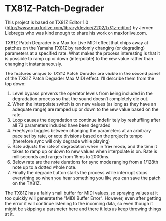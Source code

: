 # TX81Z-Patch-Degrader
This project is based on TX81Z Editor 1.0 (http://www.maxforlive.com/library/device/2202/tx81z-editor) by Jeroen Liebregts who was kind enough to share his work on maxforlive.com. 

TX81Z Patch Degrader is a Max for Live MIDI effect that chips away at patches on the Yamaha TX81Z by randomly changing (or degrading) parameters at a specified rate. What makes the process interesting is that it is possible to ramp up or down (interpolate) to the new value rather than changing it instantaneously.

The features unique to TX81Z Patch Derader are visible in the second panel of the TX81Z Patch Degrader Max MIDI effect. I’ll describe them from the top down:

1. Level bypass prevents the operator levels from being included in the degradation process so that the sound doesn’t completely die out.
2. When the interpolate switch is on new values (as long as they have an adequate range) are ramped up or down to the new value based on the rate.
3. Loop causes the degradation to continue indefinitely by reshuffling after all 73 parameters included have been degraded.
4. Free/sync toggles between changing the parameters at an arbitrary pace set by rate, or note divisions based on the project’s tempo (therefore sync will only degrade while playing)
5. Rate adjusts the rate of degradation when in free mode, and the time it takes to ramp up or down to new values when interpolate is on. Rate is milliseconds and ranges from 15ms to 2000ms.
6. Below rate are the note durations for sync mode ranging from a 1/128th note up to a dotted whole note.
7. Finally the degrade button starts the process while interrupt stops everything so when you hear something you like you can save the patch on the TX81Z.

The TX81Z has a fairly small buffer for MIDI values, so spraying values at it too quickly will generate the "MIDI Buffer Error". However, even after getting the error it will continue listening to the incoming data, so even though it might be skipping a parameter here and there it lets us keep throwing things at it.

